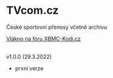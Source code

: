 <h1>TVcom.cz</h1>
<p>
České sportovní přenosy včetně archivu
<p>
<a href="https://www.xbmc-kodi.cz/prispevek-tvcom-cz">Vlákno na fóru XBMC-Kodi.cz</a><br><br>

v1.0.0 (29.3.2022)<br>
- první verze<br><br>
</p>
